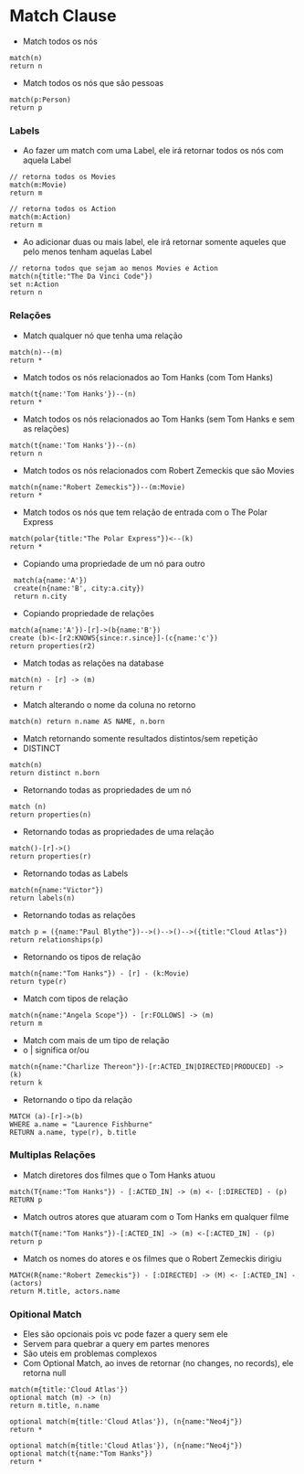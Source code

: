 # Match Clause

* Match todos os nós
```
match(n)
return n
```

* Match todos os nós que são pessoas
```
match(p:Person)
return p
```

### Labels

* Ao fazer um match com uma Label, ele irá retornar todos os nós com aquela Label

```
// retorna todos os Movies
match(m:Movie)
return m
```
```
// retorna todos os Action
match(m:Action)
return m
```

* Ao adicionar duas ou mais label, ele irá retornar somente aqueles que pelo menos tenham aquelas Label

```
// retorna todos que sejam ao menos Movies e Action
match(n{title:"The Da Vinci Code"})
set n:Action
return n
```

### Relações

* Match qualquer nó que tenha uma relação
```
match(n)--(m)
return *
```

* Match todos os nós relacionados ao Tom Hanks (com Tom Hanks)
```
match(t{name:'Tom Hanks'})--(n)
return *
```

* Match todos os nós relacionados ao Tom Hanks (sem Tom Hanks e sem as relações)
```
match(t{name:'Tom Hanks'})--(n)
return n
```

* Match todos os nós relacionados com Robert Zemeckis que são Movies
```
match(n{name:"Robert Zemeckis"})--(m:Movie)
return *
```

* Match todos os nós que tem relação de entrada com o The Polar Express
```
match(polar{title:"The Polar Express"})<--(k)
return *
```

* Copiando uma propriedade de um nó para outro
```
 match(a{name:'A'})
 create(n{name:'B', city:a.city})
 return n.city
```

* Copiando propriedade de relações
```
match(a{name:'A'})-[r]->(b{name:'B'})
create (b)<-[r2:KNOWS{since:r.since}]-(c{name:'c'})
return properties(r2)
```

* Match todas as relações na database
```
match(n) - [r] -> (m)
return r
```

* Match alterando o nome da coluna no retorno
```
match(n) return n.name AS NAME, n.born 
```

* Match retornando somente resultados distintos/sem repetição
* DISTINCT
```
match(n) 
return distinct n.born
```

* Retornando todas as propriedades de um nó
```
match (n)
return properties(n)
```

* Retornando todas as propriedades de uma relação
```
match()-[r]->()
return properties(r)
```

* Retornando todas as Labels
```
match(n{name:"Victor"})
return labels(n)
```

* Retornando todas as relações
```
match p = ({name:"Paul Blythe"})-->()-->()-->({title:"Cloud Atlas"})
return relationships(p)
```

* Retornando os tipos de relação
```
match(n{name:"Tom Hanks"}) - [r] - (k:Movie)
return type(r)
```

* Match com tipos de relação
```
match(n{name:"Angela Scope"}) - [r:FOLLOWS] -> (m)
return m
```

* Match com mais de um tipo de relação
* o | significa or/ou
```
match(n{name:"Charlize Thereon"})-[r:ACTED_IN|DIRECTED|PRODUCED] -> (k)
return k
```

* Retornando o tipo da relação
```
MATCH (a)-[r]->(b)
WHERE a.name = "Laurence Fishburne"
RETURN a.name, type(r), b.title
```

### Multiplas Relações

* Match diretores dos filmes que o Tom Hanks atuou
```
match(T{name:"Tom Hanks"}) - [:ACTED_IN] -> (m) <- [:DIRECTED] - (p)
RETURN p
```

* Match outros atores que atuaram com o Tom Hanks em qualquer filme
```
match(T{name:"Tom Hanks"})-[:ACTED_IN] -> (m) <-[:ACTED_IN] - (p)
return p
```

* Match os nomes do atores e os filmes que o Robert Zemeckis dirigiu
```
MATCH(R{name:"Robert Zemeckis"}) - [:DIRECTED] -> (M) <- [:ACTED_IN] - (actors)
return M.title, actors.name
```

### Opitional Match
* Eles são opcionais pois vc pode fazer a query sem ele
* Servem para quebrar a query em partes menores
* São uteis em problemas complexos
* Com Optional Match, ao inves de retornar (no changes, no records), ele retorna null

```
match(m{title:'Cloud Atlas'})
optional match (m) -> (n)
return m.title, n.name
```

```
optional match(m{title:'Cloud Atlas'}), (n{name:"Neo4j"})
return *
```

```
optional match(m{title:'Cloud Atlas'}), (n{name:"Neo4j"})
optional match(t{name:"Tom Hanks"})
return *
```